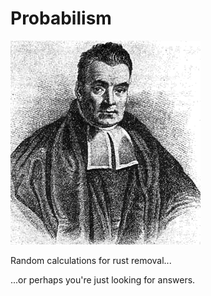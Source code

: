 # Probabilism

![](img/cover.png)

Random calculations for rust removal... 

...or perhaps you're just looking for answers.

